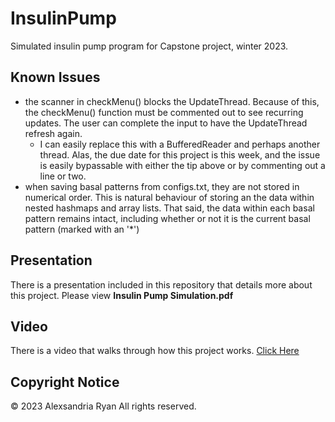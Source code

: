 # InsulinPump
Simulated insulin pump program for Capstone project, winter 2023.

## Known Issues
- the scanner in checkMenu() blocks the UpdateThread. Because of this, the checkMenu() function must be commented out to see recurring updates. The user can complete the input to have the UpdateThread refresh again.
  - I can easily replace this with a BufferedReader and perhaps another thread. Alas, the due date for this project is this week, and the issue is easily bypassable with either the tip above or by commenting out a line or two.
- when saving basal patterns from configs.txt, they are not stored in numerical order. This is natural behaviour of storing an the data within nested hashmaps and array lists. That said, the data within each basal pattern remains intact, including whether or not it is the current basal pattern (marked with an '*')

## Presentation
There is a presentation included in this repository that details more about this project. Please view **Insulin Pump Simulation.pdf**

## Video
There is a video that walks through how this project works. [Click Here](https://www.youtube.com/watch?v=E-tawDlWJ8A&ab_channel=AlexRyan)

## Copyright Notice
© 2023 Alexsandria Ryan All rights reserved.
